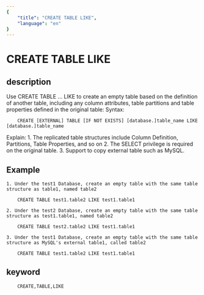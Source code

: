 ```yaml
---
{
    "title": "CREATE TABLE LIKE",
    "language": "en"
}
---
```


<!-- 
Licensed to the Apache Software Foundation (ASF) under one
or more contributor license agreements.  See the NOTICE file
distributed with this work for additional information
regarding copyright ownership.  The ASF licenses this file
to you under the Apache License, Version 2.0 (the
"License"); you may not use this file except in compliance
with the License.  You may obtain a copy of the License at

  http://www.apache.org/licenses/LICENSE-2.0

Unless required by applicable law or agreed to in writing,
software distributed under the License is distributed on an
"AS IS" BASIS, WITHOUT WARRANTIES OR CONDITIONS OF ANY
KIND, either express or implied.  See the License for the
specific language governing permissions and limitations
under the License.
-->

# CREATE TABLE LIKE

## description

Use CREATE TABLE ... LIKE to create an empty table based on the definition of another table, including any column attributes, table partitions and table properties defined in the original table:
Syntax: 

```
    CREATE [EXTERNAL] TABLE [IF NOT EXISTS] [database.]table_name LIKE [database.]table_name
```

Explain:
    1. The replicated table structures include Column Definition, Partitions, Table Properties, and so on
    2. The SELECT privilege is required on the original table.
    3. Support to copy external table such as MySQL.

## Example
    1. Under the test1 Database, create an empty table with the same table structure as table1, named table2

        CREATE TABLE test1.table2 LIKE test1.table1
    
    2. Under the test2 Database, create an empty table with the same table structure as test1.table1, named table2

        CREATE TABLE test2.table2 LIKE test1.table1

    3. Under the test1 Database, create an empty table with the same table structure as MySQL's external table1, called table2

        CREATE TABLE test1.table2 LIKE test1.table1

## keyword

```
    CREATE,TABLE,LIKE

```
